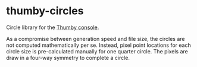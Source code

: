 # thumby-circles
Circle library for the [Thumby console](https://thumby.us/).

As a compromise between generation speed and file size, the circles are not computed mathematically per se. Instead, pixel point locations for each circle size is pre-calculated manually for one quarter circle. The pixels are draw in a four-way symmetry to complete a circle.
